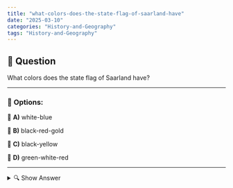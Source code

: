 ```yaml
---
title: "what-colors-does-the-state-flag-of-saarland-have"
date: "2025-03-10"
categories: "History-and-Geography"
tags: "History-and-Geography"
---
```


## 📌 **Question**

What colors does the state flag of Saarland have?



---

### 📝 **Options:**

🔘 **A)** white-blue

🔘 **B)** black-red-gold

🔘 **C)** black-yellow

🔘 **D)** green-white-red

---

<details>
  <summary>🔍 Show Answer</summary>

  <p>
💡  <b>Correct Answer:</b>  b
  </p>
  <p>
    📖<b>Explanation:</b>
    Saarland is one of the 16 federal states of Germany, located in the west of the country and bordering France and Luxembourg. The state flag plays an important role in the identity and cultural heritage of Saarland. Colors of country flags often symbolize historical events, regional symbols, or political meanings. Understanding the flag helps to better understand the regional identity and history. When asked about the colors of the Saarland state flag, it is important to know the official colors and their meaning in order to choose the right answer.
  </p>
</details>
